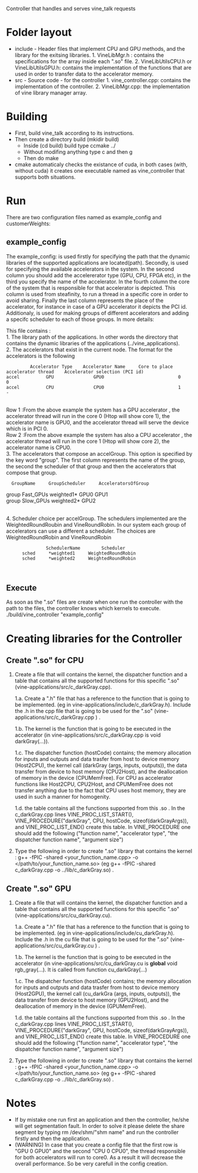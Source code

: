 Controller that handles and serves vine_talk requests
# Folder layout
* include - Header files that implement CPU and GPU methods, and the library for the exitsing libraries.
            1. VineLibMgr.h : contains the specifications for the array inside each ".so" file.
            2. VineLibUtilsCPU.h or VineLibUtilsGPU.h: contains the implementation of the functions that are used in order to transfer data to the accelerator memory. 
* src - Source code - for the controller
            1. vine_controller.cpp: contains the implementation of the controller.
            2. VineLibMgr.cpp: the implementation of vine library manager array.

# Building
* First, build vine\_talk according to its instructions.
* Then create a directory build (mkidir build)
	* Inside (cd build) build type ccmake ../
	* Without modifing anything type c and then g
	* Then do make  
* cmake automaticaly checks the existance of cuda, in both cases (with, without cuda) it creates one executable named as vine_controller that supports both situations.

# Run
There are two configuration files named as example_config and customerWeights:

## example_config
The example_config: is used firstly for specifying the path that the dynamic libraries of the supported applications are located(path). Secondly, is used for specifying the available accelerators in the system. In the second column you should add the accelererator type (GPU, CPU, FPGA etc), in the third you specify the name of the accelerator. In the fourth column the core of the system that is responsible for that accelerator is depicted. This column is used from steafinity, to run a thread in a specific core in order to avoid sharing. Finally the last column represents the place of the accelerator, for instance in case of a GPU accelerator it depicts the PCI id. 
Additionaly, is used for making groups of different accelerators and adding a specifc scheduler to each of those groups. In more details:

This file contains :<br />
	1. The library path of the applications. In other words the directory that contains the dynamic libraries of the applications (../vine_applications).<br />
	2. The accelerators that exist in the current node. The format for the accelerators is the following

             Accelerator Type    Accelerator Name     Core to place accelerator thread    Accelerator selection (PCI id) 
    accel          GPU               GPU0                            0                               0                  
    accel          CPU               CPU0                            1                               -        

<br />
Row 1 :From the above example the system has a GPU  accelerator , the accelerator thread will run in the core 0 (Htop will show core 1), the accelerator name is GPU0, and the accelerator thread will serve the device which is in PCI 0. 
<br />
Row 2 :From the above example the system has also a CPU accelerator , the accelerator thread will run in the core 1 (Htop will show core 2), the accelerator name is CPU0.

<br />
    3. The accelerators that compose an accelGroup.
        This option is specified by the key word "group". The first column represents the name of the group, the second the scheduler of that group and then the accelerators that compose that group.
        
	  GroupName     GroupScheduler     AcceleratorsOfGroup
group     Fast_GPUs       weighted1*           GPU0 GPU1                
group     Slow_GPUs       weighted2*           GPU2

  <br />        
    4. Scheduler choice per accelGroup. The schedulers implemented are the WeightedRoundRoubin and VineRoundRobin. In our system each group of accelerators can use a different a scheduler. The choices are WeightedRoundRobin and VineRoundRobin 
    
                   SchedulerName        Scheduler
          sched     *weighted1     WeightedRoundRobin        
          sched     *weighted2     WeightedRoundRobin
<br />

## Execute
As soon as the ".so" files are create when one run the controller with the path to the files, the controller knows which kernels to execute.
./build/vine_controller "example_config"


#  Creating libraries for the Controller

## Create ".so" for CPU
1. Create a file that will contains the kernel, the dispatcher function and a table that contains all the supported functions for this specific ".so" (vine-applications/src/c_darkGray.cpp).
   
    1.a. Create a ".h" file that has a reference to the function that is going to be implemented. (eg in vine-applications/include/c_darkGray.h). Include the .h in the cpp file that is going to be used for the ".so" (vine-applications/src/c_darkGray.cpp ) .
    
    1.b. The kernel is the function that is going to be executed in the accelerator (in vine-applications/src/c_darkGray.cpp is void darkGray(...)).
    
    1.c. The dispatcher function (hostCode) contains; the memory allocation for inputs and outputs and data trasfer from host to device memory (Host2CPU), the kernel call (darkGray (args, inputs, outputs)), the data transfer from device to host memory (CPU2Host), and the deallocation of memory in the device (CPUMemFree). For CPU as accelerator functions like Host2CPU,  CPU2Host, and CPUMemFree does not transfer anything due to the fact that CPU uses host memory, they are used in such a manner for homogenity. 
    
    1.d. the table contains all the functions supported from this .so . In the c_darkGray.cpp lines VINE_PROC_LIST_START(), VINE_PROCEDURE("darkGray", CPU, hostCode, sizeof(darkGrayArgs)), and VINE_PROC_LIST_END() create this table. In VINE_PROCEDURE one should add the following ("function name", "accelerator type", "the dispatcher function name", "argument size")
    
2. Type the following in order to create ".so" library that contains the kernel : g++ -fPIC -shared <your_function_name.cpp> -o  </path/to/your_function_name.so> (eg g++ -fPIC -shared c_darkGray.cpp -o ../lib/c_darkGray.so) .

## Create ".so" GPU

1. Create a file that will contains the kernel, the dispatcher function and a table that contains all the supported functions for this specific ".so" (vine-applications/src/cu_darkGray.cu).
    
    1.a. Create a ".h" file that has a reference to the function that is going to be implemented. (eg in vine-applications/include/cu_darkGray.h). Include the .h in the cu file that is going to be used for the ".so" (vine-applications/src/cu_darkGray.cu ) .
    
    1.b. The kernel is the function that is going to be executed in the accelerator (in vine-applications/src/cu_darkGray.cu is __global__ void rgb_gray(...). It is called from function cu_darkGray(...)
    
    1.c. The dispatcher function (hostCode) contains; the memory allocation for inputs and outputs and data trasfer from host to device memory (Host2GPU), the kernel call (cu_darkGra (args, inputs, outputs)), the data transfer from device to host memory (GPU2Host), and the deallocation of memory in the device (GPUMemFree).  
    
    1.d. the table contains all the functions supported from this .so . In the c_darkGray.cpp lines VINE_PROC_LIST_START(), VINE_PROCEDURE("darkGray", GPU, hostCode, sizeof(darkGrayArgs)), and VINE_PROC_LIST_END() create this table. In VINE_PROCEDURE one should add the following ("function name", "accelerator type", "the dispatcher function name", "argument size")
    
2. Type the following in order to create ".so" library that contains the kernel : g++ -fPIC -shared <your_function_name.cpp> -o  </path/to/your_function_name.so> (eg g++ -fPIC -shared c_darkGray.cpp -o ../lib/c_darkGray.so) .

# Notes
* If by mistake one run first an application and then the controller, he/she will get segmentation fault. In order to solve it please delete the share segment by typing rm /dev/shm/"shm name" and run the controller firstly and then the application.
* (WARNING) In case that you create a config file that the first row is "GPU 0 GPU0" and the second "CPU 0 CPU0", the thread responsible for both accelerators will run to core0. As a result it will decrease the overall performance. So be very carefull in the config creation.


